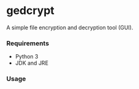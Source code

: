 # gedcrypt
A simple file encryption and decryption tool (GUI).

### Requirements
* Python 3
* JDK and JRE

### Usage
